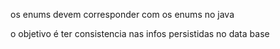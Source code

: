 os enums devem corresponder com os enums no java

o objetivo é ter consistencia nas infos persistidas no data base

